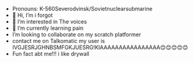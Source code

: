 - Pronouns: K-560Severodvinsk/Sovietnuclearsubmarine
- 👋 Hi, I’m i forgot
- 👀 I’m interested in The voices
- 🌱 I’m currently learning pain
- I’m looking to collaborate on my scratch platformer
- contact me on Talkomatic my user is IVGJESRJGHNBSMFGKJUESRG!KIAAAAAAAAAAAAAAAA😊😊😊😊😊
- Fun fact abt me!!! i like drywall

<!---
ToastCrown/ToastCrown is a ✨ special ✨ repository because its `README.md` (this file) appears on your GitHub profile.
You can click the Preview link to take a look at your changes.
--->
